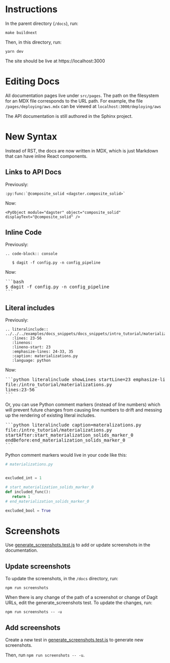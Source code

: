 # Instructions

In the parent directory (`/docs`), run:

```
make buildnext
```

Then, in this directory, run:

```
yarn dev
```

The site should be live at https://localhost:3000

# Editing Docs

All documentation pages live under `src/pages`. The path on the filesystem for an MDX file corresponds to the URL path. For example, the file `/pages/deploying/aws.mdx` can be viewed at `localhost:3000/deploying/aws`

The API documentation is still authored in the Sphinx project.

# New Syntax

Instead of RST, the docs are now written in MDX, which is just Markdown that can have inline React components.

## Links to API Docs

Previously:

```
:py:func:`@composite_solid <dagster.composite_solid>`
```

Now:

```
<PyObject module="dagster" object="composite_solid" displayText="@composite_solid" />
```

## Inline Code

Previously:

```
.. code-block:: console

   $ dagit -f config.py -n config_pipeline
```

Now:

<pre>
```bash
$ dagit -f config.py -n config_pipeline
```
</pre>

## Literal includes

Previously:

```
.. literalinclude:: ../../../examples/docs_snippets/docs_snippets/intro_tutorial/materializations.py
   :lines: 23-56
   :linenos:
   :lineno-start: 23
   :emphasize-lines: 24-33, 35
   :caption: materializations.py
   :language: python
```

Now:

<pre>
```python literalinclude showLines startLine=23 emphasize-lines=24-33,35 caption=materializations.py
file:/intro_tutorial/materializations.py
lines:23-56
```
</pre>

Or, you can use Python comment markers (instead of line numbers) which will prevent future changes from causing line numbers to drift and messing up the rendering of existing literal includes.

<pre>
```python literalinclude caption=materalizations.py
file:/intro_tutorial/materializations.py
startAfter:start_materialization_solids_marker_0
endBefore:end_materialization_solids_marker_0
```
</pre>

Python comment markers would live in your code like this:

```python
# materializations.py


excluded_int = 1

# start_materialization_solids_marker_0
def included_func():
   return 1
# end_materialization_solids_marker_0

excluded_bool = True

```

# Screenshots

Use [generate_screenshots.test.js](https://github.com/dagster-io/dagster/issues/3292#issue-751044712) to add or update screenshots in the documentation.

## Update screenshots

To update the screenshots, in the `/docs` directory, run:

```
npm run screenshots
```

When there is any change of the path of a screenshot or change of Dagit URLs, edit the generate_screenshots test. To update the changes, run:

```
npm run screenshots -- -u
```

## Add screenshots

Create a new test in [generate_screenshots.test.js](https://github.com/dagster-io/dagster/issues/3292#issue-751044712) to generate new screenshots.

Then, run `npm run screenshots -- -u`.

